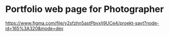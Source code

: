 # Portfolio web page for Photographer
https://www.figma.com/file/y2sfzhn5astPbvxIj9UCe4/proekt-sayt?node-id=165%3A320&mode=dev
